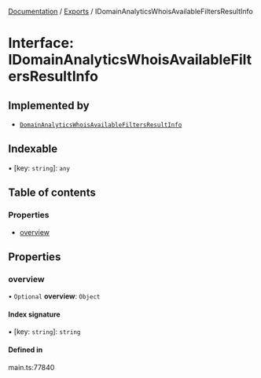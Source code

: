 [Documentation](../README.md) / [Exports](../modules.md) / IDomainAnalyticsWhoisAvailableFiltersResultInfo

# Interface: IDomainAnalyticsWhoisAvailableFiltersResultInfo

## Implemented by

- [`DomainAnalyticsWhoisAvailableFiltersResultInfo`](../classes/DomainAnalyticsWhoisAvailableFiltersResultInfo.md)

## Indexable

▪ [key: `string`]: `any`

## Table of contents

### Properties

- [overview](IDomainAnalyticsWhoisAvailableFiltersResultInfo.md#overview)

## Properties

### overview

• `Optional` **overview**: `Object`

#### Index signature

▪ [key: `string`]: `string`

#### Defined in

main.ts:77840
